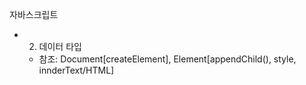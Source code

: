 자바스크립트

- 2. 데이터 타입
  - 참조: Document[createElement], Element[appendChild(), style, innderText/HTML]
